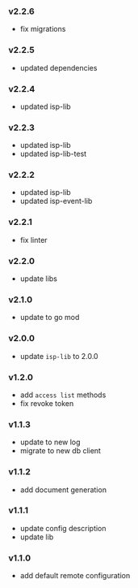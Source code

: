 ### v2.2.6
* fix migrations
### v2.2.5
* updated dependencies
### v2.2.4
* updated isp-lib
### v2.2.3
* updated isp-lib
* updated isp-lib-test
### v2.2.2
* updated isp-lib
* updated isp-event-lib
### v2.2.1
* fix linter
### v2.2.0
* update libs
### v2.1.0
* update to go mod
### v2.0.0
* update `isp-lib` to 2.0.0
### v1.2.0
* add `access list` methods
* fix revoke token
### v1.1.3
* update to new log
* migrate to new db client
### v1.1.2
* add document generation
### v1.1.1
* update config description
* update lib
### v1.1.0
* add default remote configuration
